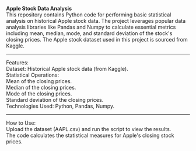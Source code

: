 <b>Apple Stock Data Analysis</b><br>
This repository contains Python code for performing basic statistical analysis on historical Apple stock data. The project leverages popular data analysis libraries like Pandas and Numpy to calculate essential metrics including mean, median, mode, and standard deviation of the stock's closing prices. The Apple stock dataset used in this project is sourced from Kaggle.
<hr>
Features:
<br>
Dataset: Historical Apple stock data (from Kaggle).<br>
Statistical Operations:<br>
Mean of the closing prices.<br>
Median of the closing prices.<br>
Mode of the closing prices.<br>
Standard deviation of the closing prices.<br>
Technologies Used: Python, Pandas, Numpy.<br>
<hr>
How to Use:<br>
Upload the dataset (AAPL.csv) and run the script to view the results.<br>
The code calculates the statistical measures for Apple's closing stock prices.
